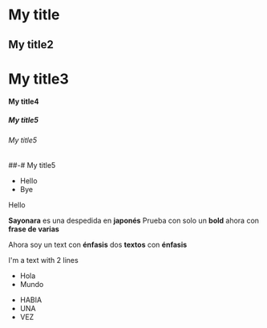 # My title
## My title2
# My title3
#### My title4
##### My title5
###### My title5
##-# My title5
- Hello
- Bye

Hello

**Sayonara** es una despedida en **japonés**
Prueba con solo un **bold**
ahora con **frase de varias**


Ahora soy un text con __énfasis__
dos __textos__ con __énfasis__

I'm a text
with 2 lines
* Hola
* Mundo
- HABIA
- UNA
- VEZ
